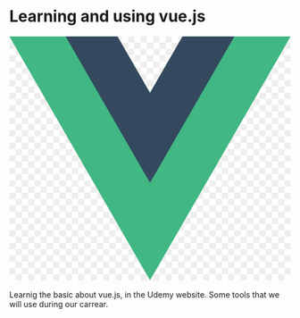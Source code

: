 # Learning and using vue.js

![VUE](vuejs.jpg)

Learnig the basic about vue.js, in the Udemy website. Some tools that we will use during our carrear.  
